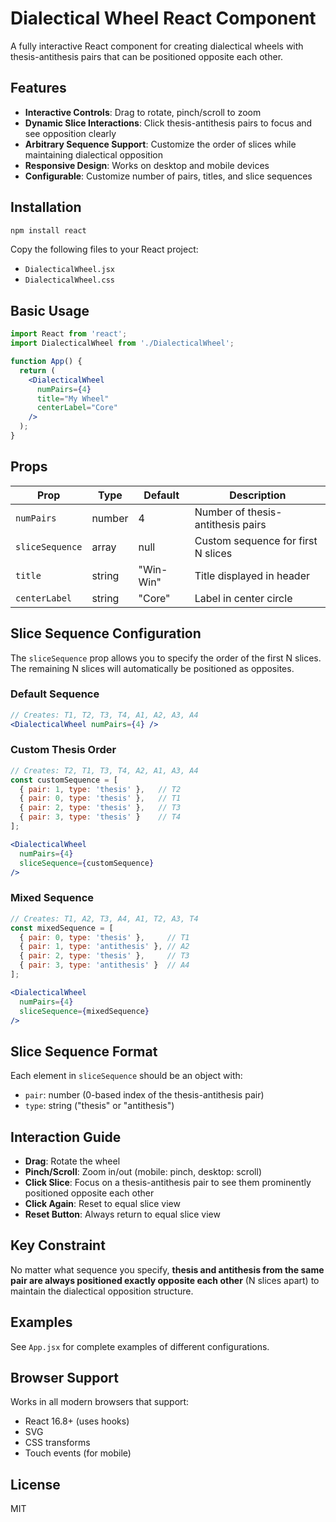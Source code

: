 # Dialectical Wheel React Component

A fully interactive React component for creating dialectical wheels with thesis-antithesis pairs that can be positioned opposite each other.

## Features

- **Interactive Controls**: Drag to rotate, pinch/scroll to zoom
- **Dynamic Slice Interactions**: Click thesis-antithesis pairs to focus and see opposition clearly
- **Arbitrary Sequence Support**: Customize the order of slices while maintaining dialectical opposition
- **Responsive Design**: Works on desktop and mobile devices
- **Configurable**: Customize number of pairs, titles, and slice sequences

## Installation

```bash
npm install react
```

Copy the following files to your React project:
- `DialecticalWheel.jsx`
- `DialecticalWheel.css`

## Basic Usage

```jsx
import React from 'react';
import DialecticalWheel from './DialecticalWheel';

function App() {
  return (
    <DialecticalWheel 
      numPairs={4}
      title="My Wheel"
      centerLabel="Core"
    />
  );
}
```

## Props

| Prop | Type | Default | Description |
|------|------|---------|-------------|
| `numPairs` | number | 4 | Number of thesis-antithesis pairs |
| `sliceSequence` | array | null | Custom sequence for first N slices |
| `title` | string | "Win-Win" | Title displayed in header |
| `centerLabel` | string | "Core" | Label in center circle |

## Slice Sequence Configuration

The `sliceSequence` prop allows you to specify the order of the first N slices. The remaining N slices will automatically be positioned as opposites.

### Default Sequence
```jsx
// Creates: T1, T2, T3, T4, A1, A2, A3, A4
<DialecticalWheel numPairs={4} />
```

### Custom Thesis Order
```jsx
// Creates: T2, T1, T3, T4, A2, A1, A3, A4
const customSequence = [
  { pair: 1, type: 'thesis' },   // T2
  { pair: 0, type: 'thesis' },   // T1
  { pair: 2, type: 'thesis' },   // T3
  { pair: 3, type: 'thesis' }    // T4
];

<DialecticalWheel 
  numPairs={4}
  sliceSequence={customSequence}
/>
```

### Mixed Sequence
```jsx
// Creates: T1, A2, T3, A4, A1, T2, A3, T4
const mixedSequence = [
  { pair: 0, type: 'thesis' },     // T1
  { pair: 1, type: 'antithesis' }, // A2
  { pair: 2, type: 'thesis' },     // T3
  { pair: 3, type: 'antithesis' }  // A4
];

<DialecticalWheel 
  numPairs={4}
  sliceSequence={mixedSequence}
/>
```

## Slice Sequence Format

Each element in `sliceSequence` should be an object with:
- `pair`: number (0-based index of the thesis-antithesis pair)
- `type`: string ("thesis" or "antithesis")

## Interaction Guide

- **Drag**: Rotate the wheel
- **Pinch/Scroll**: Zoom in/out (mobile: pinch, desktop: scroll)
- **Click Slice**: Focus on a thesis-antithesis pair to see them prominently positioned opposite each other
- **Click Again**: Reset to equal slice view
- **Reset Button**: Always return to equal slice view

## Key Constraint

No matter what sequence you specify, **thesis and antithesis from the same pair are always positioned exactly opposite each other** (N slices apart) to maintain the dialectical opposition structure.

## Examples

See `App.jsx` for complete examples of different configurations.

## Browser Support

Works in all modern browsers that support:
- React 16.8+ (uses hooks)
- SVG
- CSS transforms
- Touch events (for mobile)

## License

MIT 